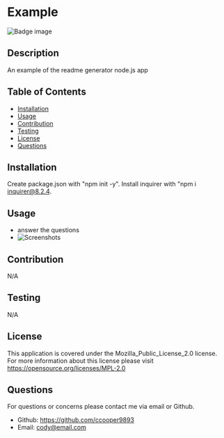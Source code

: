 # Example
  ![Badge image](https://img.shields.io/badge/license-Mozilla_Public_License_2.0-green})

  ## Description
  An example of the readme generator node.js app

  ## Table of Contents
  - [Installation](#installation)
  - [Usage](#usage)
  - [Contribution](#contribution)
  - [Testing](#testing)
  - [License](#license)
  - [Questions](#questions)

  ## Installation
  Create package.json with "npm init -y". Install inquirer with "npm i inquirer@8.2.4.

  ## Usage
  - answer the questions
  - ![Screenshots](screenshot.jpg)

  ## Contribution
  N/A

  ## Testing
  N/A

  ## License
  This application is covered under the Mozilla_Public_License_2.0 license.
  For more information about this license please visit https://opensource.org/licenses/MPL-2.0

  ## Questions
  For questions or concerns please contact me via email or Github.
  - Github: https://github.com/ccooper9893
  - Email: cody@email.com
